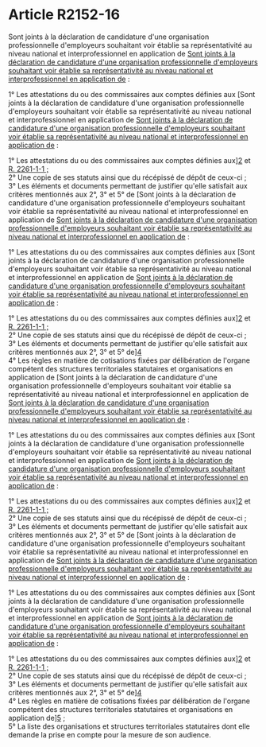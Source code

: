 # Article R2152-16

Sont joints à la déclaration de candidature d'une organisation professionnelle d'employeurs souhaitant voir établie sa représentativité au niveau national et interprofessionnel en application de [Sont joints à la déclaration de candidature d'une organisation professionnelle d'employeurs souhaitant voir établie sa représentativité au niveau national et interprofessionnel en application de][1] : 

  
1° Les attestations du ou des commissaires aux comptes définies aux [Sont joints à la déclaration de candidature d'une organisation professionnelle d'employeurs souhaitant voir établie sa représentativité au niveau national et interprofessionnel en application de [Sont joints à la déclaration de candidature d'une organisation professionnelle d'employeurs souhaitant voir établie sa représentativité au niveau national et interprofessionnel en application de][1] : 

  
1° Les attestations du ou des commissaires aux comptes définies aux][2] et [R. 2261-1-1 ;][3]   
2° Une copie de ses statuts ainsi que du récépissé de dépôt de ceux-ci ;   
3° Les éléments et documents permettant de justifier qu'elle satisfait aux critères mentionnés aux 2°, 3° et 5° de [Sont joints à la déclaration de candidature d'une organisation professionnelle d'employeurs souhaitant voir établie sa représentativité au niveau national et interprofessionnel en application de [Sont joints à la déclaration de candidature d'une organisation professionnelle d'employeurs souhaitant voir établie sa représentativité au niveau national et interprofessionnel en application de][1] : 

  
1° Les attestations du ou des commissaires aux comptes définies aux [Sont joints à la déclaration de candidature d'une organisation professionnelle d'employeurs souhaitant voir établie sa représentativité au niveau national et interprofessionnel en application de [Sont joints à la déclaration de candidature d'une organisation professionnelle d'employeurs souhaitant voir établie sa représentativité au niveau national et interprofessionnel en application de][1] : 

  
1° Les attestations du ou des commissaires aux comptes définies aux][2] et [R. 2261-1-1 ;][3]   
2° Une copie de ses statuts ainsi que du récépissé de dépôt de ceux-ci ;   
3° Les éléments et documents permettant de justifier qu'elle satisfait aux critères mentionnés aux 2°, 3° et 5° de][4]   
4° Les règles en matière de cotisations fixées par délibération de l'organe compétent des structures territoriales statutaires et organisations en application de [Sont joints à la déclaration de candidature d'une organisation professionnelle d'employeurs souhaitant voir établie sa représentativité au niveau national et interprofessionnel en application de [Sont joints à la déclaration de candidature d'une organisation professionnelle d'employeurs souhaitant voir établie sa représentativité au niveau national et interprofessionnel en application de][1] : 

  
1° Les attestations du ou des commissaires aux comptes définies aux [Sont joints à la déclaration de candidature d'une organisation professionnelle d'employeurs souhaitant voir établie sa représentativité au niveau national et interprofessionnel en application de [Sont joints à la déclaration de candidature d'une organisation professionnelle d'employeurs souhaitant voir établie sa représentativité au niveau national et interprofessionnel en application de][1] : 

  
1° Les attestations du ou des commissaires aux comptes définies aux][2] et [R. 2261-1-1 ;][3]   
2° Une copie de ses statuts ainsi que du récépissé de dépôt de ceux-ci ;   
3° Les éléments et documents permettant de justifier qu'elle satisfait aux critères mentionnés aux 2°, 3° et 5° de [Sont joints à la déclaration de candidature d'une organisation professionnelle d'employeurs souhaitant voir établie sa représentativité au niveau national et interprofessionnel en application de [Sont joints à la déclaration de candidature d'une organisation professionnelle d'employeurs souhaitant voir établie sa représentativité au niveau national et interprofessionnel en application de][1] : 

  
1° Les attestations du ou des commissaires aux comptes définies aux [Sont joints à la déclaration de candidature d'une organisation professionnelle d'employeurs souhaitant voir établie sa représentativité au niveau national et interprofessionnel en application de [Sont joints à la déclaration de candidature d'une organisation professionnelle d'employeurs souhaitant voir établie sa représentativité au niveau national et interprofessionnel en application de][1] : 

  
1° Les attestations du ou des commissaires aux comptes définies aux][2] et [R. 2261-1-1 ;][3]   
2° Une copie de ses statuts ainsi que du récépissé de dépôt de ceux-ci ;   
3° Les éléments et documents permettant de justifier qu'elle satisfait aux critères mentionnés aux 2°, 3° et 5° de][4]   
4° Les règles en matière de cotisations fixées par délibération de l'organe compétent des structures territoriales statutaires et organisations en application de][5] ;   
5° La liste des organisations et structures territoriales statutaires dont elle demande la prise en compte pour la mesure de son audience.

 [1]: /affichCodeArticle.do?cidTexte=LEGITEXT000006072050&idArticle=LEGIARTI000028689661&dateTexte=&categorieLien=cid
 [2]: /affichCodeArticle.do?cidTexte=LEGITEXT000006072050&idArticle=LEGIARTI000030730084&dateTexte=&categorieLien=cid
 [3]: /affichCodeArticle.do?cidTexte=LEGITEXT000006072050&idArticle=LEGIARTI000030730640&dateTexte=&categorieLien=cid
 [4]: /affichCodeArticle.do?cidTexte=LEGITEXT000006072050&idArticle=LEGIARTI000028689645&dateTexte=&categorieLien=cid
 [5]: /affichCodeArticle.do?cidTexte=LEGITEXT000006072050&idArticle=LEGIARTI000030730094&dateTexte=&categorieLien=cid